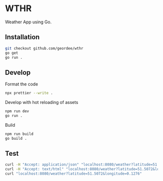 # WTHR

Weather App using Go.

## Installation

```bash
git checkout github.com/geordee/wthr
go get
go run .
```

## Develop

Format the code

```bash
npx prettier --write .
```

Develop with hot reloading of assets

```bash
npm run dev
go run .
```

Build

```bash
npm run build
go build .
```

## Test

```bash
curl -H "Accept: application/json" "localhost:8080/weather?latitude=51.5072&longitude=0.1276"
curl -H "Accept: text/html" "localhost:8080/weather?latitude=51.5072&longitude=0.1276"
curl "localhost:8080/weather?latitude=51.5072&longitude=0.1276"
```
